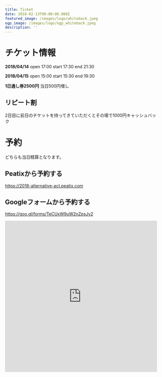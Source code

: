 ```yaml
---
title: Ticket
date: 2018-02-13T00:00:00.000Z
featured_image: /images/logo/whiteback.jpeg
ogp_image: /images/logo/ogp_whiteback.jpeg
description: ''
---
```


# チケット情報

**2018/04/14** open 17:00 start 17:30 end 21:30

**2018/04/15** open 15:00 start 15:30 end 19:30

**1日通し券2500円** 当日500円増し

## リピート割

2日目に前日のチケットを持ってきていただくとその場で1000円キャッシュバック

# 予約

どちらも当日精算となります。

## Peatixから予約する

<https://2018-alternative-act.peatix.com>

## Googleフォームから予約する

<https://goo.gl/forms/TeCUxW9uW2nZpsJy2>

<iframe src="https://docs.google.com/forms/d/e/1FAIpQLScUYFnkx2b_cqMeCE9tWMv1IuK-DCSNVIhNdBkbE50A-MfPtg/viewform?embedded=true" width="100%" height="500" frameborder="0" marginheight="0" marginwidth="0">読み込んでいます...</iframe>
